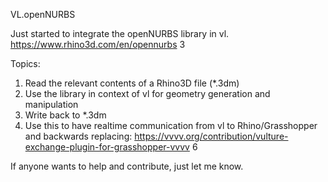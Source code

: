 VL.openNURBS


Just started to integrate the openNURBS library in vl.
https://www.rhino3d.com/en/opennurbs 3

Topics:

  1. Read the relevant contents of a Rhino3D file (*.3dm)
  2. Use the library in context of vl for geometry generation and manipulation
  3. Write back to *.3dm
  4. Use this to have realtime communication from vl to Rhino/Grasshopper and backwards replacing:
      https://vvvv.org/contribution/vulture-exchange-plugin-for-grasshopper-vvvv 6

If anyone wants to help and contribute, just let me know.
